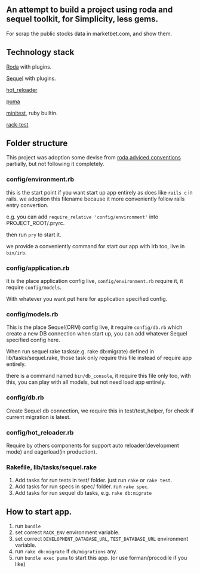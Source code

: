 ## An attempt to build a project using roda and sequel toolkit, for Simplicity, less gems.

For scrap the public stocks data in marketbet.com, and show them.

## Technology stack

[Roda](https://github.com/jeremyevans/roda) with plugins.

[Sequel](https://github.com/jeremyevans/sequel) with plugins.

[hot_reloader](https://github.com/zw963/hot_reloader)

[puma](https://github.com/puma/puma)

[minitest](https://github.com/seattlerb/minitest), ruby builtin.

[rack-test](https://github.com/rack/rack-test)

<!-- [ferrum](https://github.com/rubycdp/ferrum), for used with chrome headless. -->

## Folder structure

This project was adoption some devise from [roda adviced conventions](https://github.com/jeremyevans/roda/blob/master/doc/conventions.rdoc) partially, but not following it completely.

### config/environment.rb
this is the start point if you want start up app entirely as does like `rails c` in rails.
we adoption this filename because it more conveniently follow rails entry convertion.

e.g. you can add `require_relative 'config/environment'` into PROJECT_ROOT/.pryrc.

then run `pry` to start it.

we provide a conveniently command for start our app with irb too, live in `bin/irb`.

### config/application.rb

It is the place application config live, `config/environment.rb` require it, it require `config/models`.

With whatever you want put here for application specified config.

### config/models.rb

This is the place Sequel(ORM) config live, it require `config/db.rb` which create 
a new DB connection when start up, you can add whatever Sequel specified config here.

When run sequel rake tasks(e.g. rake db:migrate) defined in lib/tasks/sequel.rake, 
those task only require this file instead of require app entirely.

there is a command named `bin/db_console`, it require this file only too, with this, 
you can play with all models, but not need load app entirely.

### config/db.rb

Create Sequel db connection, we require this in test/test_helper, for check if current migration is latest.

### config/hot_reloader.rb

Require by others components for support auto reloader(development mode) and eagerload(in production).

### Rakefile, lib/tasks/sequel.rake

1. Add tasks for run tests in test/ folder. just run `rake` or `rake test`.
2. Add tasks for run specs in spec/ folder. run `rake spec`.
3. Add tasks for run sequel db tasks,  e.g. `rake db:migrate`

## How to start app.

1. run `bundle`
2. set correct `RACK_ENV` environment variable.
3. set correct `DEVELOPMENT_DATABASE_URL`, `TEST_DATABASE_URL` environment variable.
4. run `rake db:migrate` if `db/migrations` any.
5. run `bundle exec puma` to start this app. (or use forman/procodile if you like)
